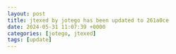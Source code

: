 ```yaml
---
layout: post
title: jtexed by jotego has been updated to 261a0ce
date: 2024-05-31 11:07:39 +0000
categories: [jotego, jtexed]
tags: [update]
---
```


